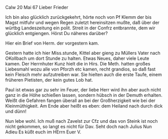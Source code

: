  Calw 20 Mai 67
Lieber Frieder

Ich bin also glücklich zurückgekehrt, hörte noch von Pf Klemm der bis Magst mitfuhr und wegen Regen zuletzt hereinsitzen mußte, daß über der würtbg Landeszeitung ein polit. Streit in der Confrz entbrannte, dem wir glücklich entgiengen. Hörst Du näheres darüber?

Hier ein Brief von Herm. der vorgestern kam.

Gestern hatte ich hier Miss.stunde, Kittel aber gieng zu Müllers Vater nach OKollbach um dort Stunde zu halten. Etwas Neues, daher viele Leute kamen. Der Herrnhuter Kunz hielt die in Hirs. Die Meth. hatten großes Liebesmahl wozu alle von Pforzh etc kamen, recht grandios, so daß fast kein Fleisch mehr aufzutreiben war. Sie hielten auch die erste Taufe, einem früheren Pietisten, der kein gutes Lob hat.

Paul ist etwas gar zu sehr im Feuer, der liebe Herr wird ihn aber auch nicht ganz in die Höhe schießen lassen, sondern hübsch in der Demuth erhalten. Weißt die Gefahren fangen überall an bei der Großherzigkeit wie bei der Kleinmüthigkeit. Am Ende aber heißt es eben: dem Heiland nach durch dick und dünn!

Nun lebe wohl. Ich muß nach Zavelst zur Cfz und das von Steink ist noch nicht gekommen, so langt es nicht für Dav. Seht doch nach Julius 
 Nun Adieu
 Es küßt euch im HErrn
 Euer V.
